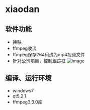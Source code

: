 # xiaodan
## 软件功能
- 换肤
- ffmpeg收流
- ffmpeg保存264码流为mp4视频文件
- 针对公司项目，控制跟踪框
![image](https://github.com/xian0gang/xiaodan/images/pic.jpg)
## 编译、运行环境
- windows7
- qt5.2.1
- ffmpeg3.3.0库

